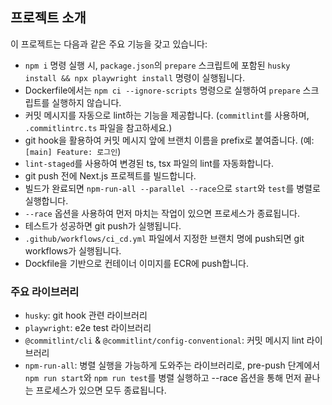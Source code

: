 ## 프로젝트 소개

이 프로젝트는 다음과 같은 주요 기능을 갖고 있습니다:

- `npm i` 명령 실행 시, `package.json`의 `prepare` 스크립트에 포함된 `husky install && npx playwright install` 명령이 실행됩니다.
- Dockerfile에서는 `npm ci --ignore-scripts` 명령으로 실행하여 `prepare` 스크립트를 실행하지 않습니다.
- 커밋 메시지를 자동으로 lint하는 기능을 제공합니다. (`commitlint`를 사용하며, `.commitlintrc.ts` 파일을 참고하세요.)
- git hook을 활용하여 커밋 메시지 앞에 브랜치 이름을 prefix로 붙여줍니다. (예: `[main] Feature: 로그인`)
- `lint-staged`를 사용하여 변경된 ts, tsx 파일의 lint를 자동화합니다.
- git push 전에 Next.js 프로젝트를 빌드합니다.
- 빌드가 완료되면 `npm-run-all --parallel --race`으로 `start`와 `test`를 병렬로 실행합니다.
- `--race` 옵션을 사용하여 먼저 마치는 작업이 있으면 프로세스가 종료됩니다.
- 테스트가 성공하면 git push가 실행됩니다.
- `.github/workflows/ci_cd.yml` 파일에서 지정한 브랜치 명에 push되면 git workflows가 실행됩니다.
- Dockfile을 기반으로 컨테이너 이미지를 ECR에 push합니다.

### 주요 라이브러리

- `husky`: git hook 관련 라이브러리
- `playwright`: e2e test 라이브러리
- `@commitlint/cli` & `@commitlint/config-conventional`: 커밋 메시지 lint 라이브러리
- `npm-run-all`: 병렬 실행을 가능하게 도와주는 라이브러리로, pre-push 단계에서 `npm run start`와 `npm run test`를 병렬 실행하고 --race 옵션을 통해 먼저 끝나는 프로세스가 있으면 모두 종료됩니다.
